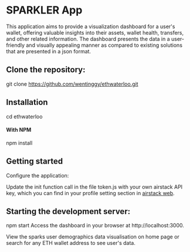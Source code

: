 # SPARKLER App 
This application aims to provide a visualization dashboard for a user's wallet, offering valuable insights into their assets, wallet health, transfers, and other related information. The dashboard presents the data in a user-friendly and visually appealing manner as compared to existing solutions that are presented in a json format.

## Clone the repository:
git clone https://github.com/wentinggy/ethwaterloo.git

## Installation
cd ethwaterloo
#### With NPM

npm install

## Getting started
Configure the application:

Update the init function call in the file token.js with your own airstack API key, which you can find in your profile setting section in [airstack web](https://app.airstack.xyz).

## Starting the development server:

npm start
Access the dashboard in your browser at http://localhost:3000.

View the sparks user demographics data visualisation on home page or search for any ETH wallet address to see user's data.
